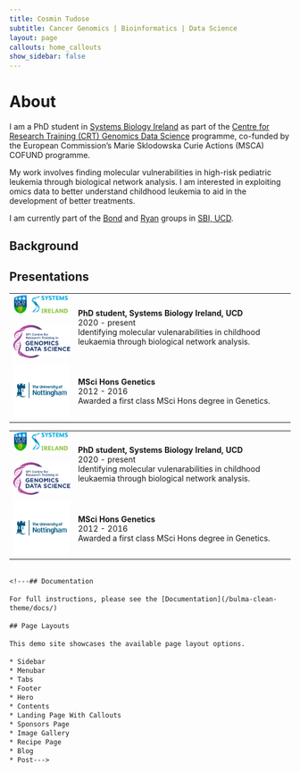 ```yaml
---
title: Cosmin Tudose
subtitle: Cancer Genomics | Bioinformatics | Data Science
layout: page
callouts: home_callouts
show_sidebar: false
---
```


# About
I am a PhD student in [Systems Biology Ireland](https://www.ucd.ie/sbi/) as part of the [Centre for Research Training (CRT) Genomics Data Science](https://genomicsdatascience.ie/) programme, co-funded by the European Commission’s Marie Sklodowska Curie Actions (MSCA) COFUND programme. 

My work involves finding molecular vulnerabilities in high-risk pediatric leukemia through biological network analysis. I am interested in exploiting omics data to better understand childhood leukemia to aid in the development of better treatments. 

I am currently part of the [Bond](https://www.ucd.ie/sbi/team/groups/bondgroup/) and [Ryan](https://www.ucd.ie/sbi/team/groups/ryangroup/) groups in [SBI, UCD](https://www.ucd.ie/sbi/).


<!---[![Gem Version](https://badge.fury.io/rb/bulma-clean-theme.svg)](https://badge.fury.io/rb/bulma-clean-theme)
![Gem](https://img.shields.io/gem/dt/bulm[
](https://www.ucd.ie/sbi/team/groups/bondgroup/)a-clean-theme.svg)
![GitHub Repo stars](https://img.shields.io/github/stars/chrisrhymes/bulma-clean-theme?style=social)--->


<div class="row" id="background" markdown="1">
  <div class="col-lg-12 col-md-12 col-sm-12">
    <h2><i class="fa fa-graduation-cap"></i> Background</h2>
      <table class="table table-hover">
            <tbody>
            <tr>
              <td><img src="./logos/sbi.png" alt="SGC" width="200"><br><br>
              <img src="./logos/crt.png" alt="NDM" width="200"><br>
</td>
              <td><b>PhD student, Systems Biology Ireland, UCD </b> <br>2020 - present <br>Identifying molecular vulenarabilities in childhood leukaemia through biological network analysis.</td>
            <tr>
              <td><img src="./logos/uon.png" alt="pic" width="100"><br>
</td>
              <td><b>MSci Hons Genetics </b> <br>2012 - 2016 <br> Awarded a first class MSci Hons degree in Genetics. </td>
              </tr>
    
<div class="row" id="presentations">
  <div class="col-lg-12 col-md-12 col-sm-12">
    <h2><i class="fa fa-graduation-cap"></i> Presentations</h2>
      <table class="table table-hover">
            <tbody>
            <tr>
              <td><img src="./logos/sbi.png" alt="SGC" width="200"><br><br>
              <img src="./logos/crt.png" alt="NDM" width="200"><br>
</td>
              <td><b>PhD student, Systems Biology Ireland, UCD </b> <br>2020 - present <br>Identifying molecular vulenarabilities in childhood leukaemia through biological network analysis.</td>
            <tr>
              <td><img src="./logos/uon.png" alt="pic" width="100"><br>
</td>
              <td><b>MSci Hons Genetics </b> <br>2012 - 2016 <br> Awarded a first class MSci Hons degree in Genetics. </td>
              </tr>
        </tbody>
    </table>
  </div>
</div>

<!---## Presentations

The theme can be used with GitHub Pages by setting the `remote_theme` in your Jekyll sites `_config.yml`


## Projects
```yml
remote_theme: chrisrhymes/bulma-clean-theme--->
```

<!---## Documentation

For full instructions, please see the [Documentation](/bulma-clean-theme/docs/)

## Page Layouts

This demo site showcases the available page layout options. 

* Sidebar
* Menubar
* Tabs
* Footer
* Hero
* Contents
* Landing Page With Callouts
* Sponsors Page
* Image Gallery
* Recipe Page
* Blog
* Post--->


